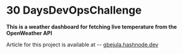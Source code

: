 # 30 DaysDevOpsChallenge

__This is a weather dashboard for fetching live temperature from the OpenWeather API__

Article for this project is available at -- [gbejula.hashnode.dev](https://gbejula.hashnode.dev/building-a-weather-data-collection-system-using-openweather-api-python-and-aws)

